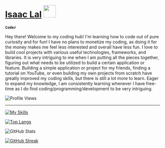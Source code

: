 # [Isaac Lal](https://isaaclal.com/) <img src="https://media.giphy.com/media/hvRJCLFzcasrR4ia7z/giphy.gif" width="40px" />

**`Coder`**

Hey there! Welcome to my coding hub! I'm learning how to code out of pure curiosity and for fun! I have no plans to monetize my coding, as doing it for the money makes me feel less interested and overall have less fun. I love to build cool projects with various useful technologies, frameworks, and libraries. It is very intriguing to me when I am putting all the pieces together, figuring out what needs to be utilized to build a certain application or feature. Building a simple application or project for my friends, finding a tutorial on YouTube, or even building my own projects from scratch have greatly improved my coding skills, but there is still a lot more to learn. Eager to expand my knowledge, I am consistently learning whenever I have free-time as I do find coding/programming/development to be very intriguing.

![Profile Views](https://komarev.com/ghpvc/?username=isaac-lal)

---

[![My Skills](https://skillicons.dev/icons?i=html,css,javascript,react,tailwindcss,python,cpp,git,vscode,vercel)](https://skillicons.dev)

<!-- STATS -->

[![Top Langs](https://github-readme-stats.vercel.app/api/top-langs/?username=isaac-lal&theme=transparent&hide_border=true)](https://github.com/isaac-lal/github-readme-stats)

![GitHub Stats](https://github-readme-stats.vercel.app/api?username=isaac-lal&include_all_commits=true&show_icons=true&show=reviews,discussions_started,discussions_answered,prs_merged&hide=issues,contribs&theme=transparent&hide_border=true&rank_icon=github)

[![GitHub Streak](https://github-readme-streak-stats.herokuapp.com?user=isaac-lal&theme=transparent&hide_border=true)](https://git.io/streak-stats)

<br>
